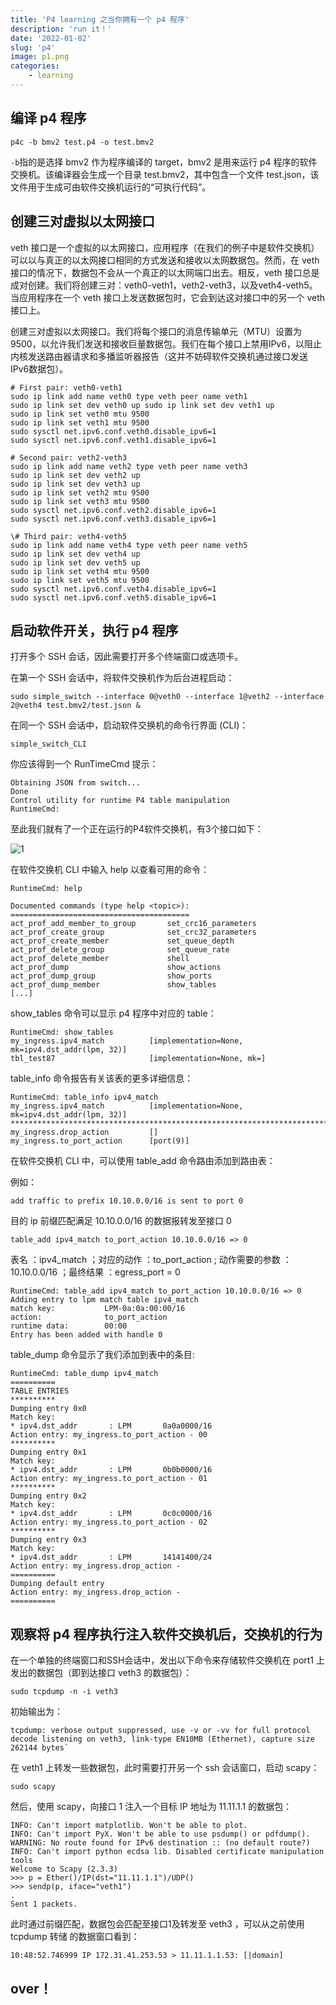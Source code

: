 ```yaml
---
title: 'P4 learning 之当你拥有一个 p4 程序'
description: 'run it！'
date: '2022-01-02'
slug: 'p4'
image: p1.png
categories: 
    - learning
---
```


## 编译 p4 程序

```
p4c -b bmv2 test.p4 -o test.bmv2
```

 `-b`指的是选择 bmv2 作为程序编译的 target，bmv2 是用来运行 p4 程序的软件交换机。该编译器会生成一个目录 test.bmv2，其中包含一个文件 test.json，该文件用于生成可由软件交换机运行的“可执行代码”。

## 创建三对虚拟以太网接口

veth 接口是一个虚拟的以太网接口，应用程序（在我们的例子中是软件交换机）可以以与真正的以太网接口相同的方式发送和接收以太网数据包。然而，在 veth 接口的情况下，数据包不会从一个真正的以太网端口出去。相反，veth 接口总是成对创建。我们将创建三对：veth0-veth1，veth2-veth3，以及veth4-veth5。当应用程序在一个 veth 接口上发送数据包时，它会到达这对接口中的另一个 veth 接口上。

 创建三对虚拟以太网接口。我们将每个接口的消息传输单元（MTU）设置为9500，以允许我们发送和接收巨量数据包。我们在每个接口上禁用IPv6，以阻止内核发送路由器请求和多播监听器报告（这并不妨碍软件交换机通过接口发送IPv6数据包）。

```
# First pair: veth0-veth1 
sudo ip link add name veth0 type veth peer name veth1 
sudo ip link set dev veth0 up sudo ip link set dev veth1 up 
sudo ip link set veth0 mtu 9500 
sudo ip link set veth1 mtu 9500 
sudo sysctl net.ipv6.conf.veth0.disable_ipv6=1 
sudo sysctl net.ipv6.conf.veth1.disable_ipv6=1 

# Second pair: veth2-veth3 
sudo ip link add name veth2 type veth peer name veth3 
sudo ip link set dev veth2 up 
sudo ip link set dev veth3 up 
sudo ip link set veth2 mtu 9500 
sudo ip link set veth3 mtu 9500 
sudo sysctl net.ipv6.conf.veth2.disable_ipv6=1 
sudo sysctl net.ipv6.conf.veth3.disable_ipv6=1 

\# Third pair: veth4-veth5 
sudo ip link add name veth4 type veth peer name veth5 
sudo ip link set dev veth4 up 
sudo ip link set dev veth5 up 
sudo ip link set veth4 mtu 9500 
sudo ip link set veth5 mtu 9500 
sudo sysctl net.ipv6.conf.veth4.disable_ipv6=1 
sudo sysctl net.ipv6.conf.veth5.disable_ipv6=1
```
## 启动软件开关，执行 p4 程序

 打开多个 SSH 会话，因此需要打开多个终端窗口或选项卡。

 在第一个 SSH 会话中，将软件交换机作为后台进程启动：

```
sudo simple_switch --interface 0@veth0 --interface 1@veth2 --interface 2@veth4 test.bmv2/test.json &
```

 在同一个 SSH 会话中，启动软件交换机的命令行界面 (CLI)：

```
simple_switch_CLI
```

 你应该得到一个 RunTimeCmd 提示：

```
Obtaining JSON from switch...
Done
Control utility for runtime P4 table manipulation
RuntimeCmd:
```

 至此我们就有了一个正在运行的P4软件交换机，有3个接口如下：

![1](https://hikingandcoding.files.wordpress.com/2019/09/getting-started-with-p4-e1568717104549.png)

 在软件交换机 CLI 中输入 help 以查看可用的命令：

```
RuntimeCmd: help

Documented commands (type help <topic>):
========================================
act_prof_add_member_to_group       set_crc16_parameters                   
act_prof_create_group              set_crc32_parameters                   
act_prof_create_member             set_queue_depth                        
act_prof_delete_group              set_queue_rate                         
act_prof_delete_member             shell                                  
act_prof_dump                      show_actions                           
act_prof_dump_group                show_ports                             
act_prof_dump_member               show_tables      
[...]
```

 show_tables 命令可以显示 p4 程序中对应的 table：

```
RuntimeCmd: show_tables
my_ingress.ipv4_match          [implementation=None, mk=ipv4.dst_addr(lpm, 32)]
tbl_test87                     [implementation=None, mk=]
```

 table_info 命令报告有关该表的更多详细信息：

```
RuntimeCmd: table_info ipv4_match
my_ingress.ipv4_match          [implementation=None, mk=ipv4.dst_addr(lpm, 32)]
********************************************************************************
my_ingress.drop_action         []
my_ingress.to_port_action      [port(9)]
```

 在软件交换机 CLI 中，可以使用 table_add 命令路由添加到路由表：

 例如：

```
add traffic to prefix 10.10.0.0/16 is sent to port 0
```

目的 ip 前缀匹配满足 10.10.0.0/16 的数据报转发至接口 0 

```
table_add ipv4_match to_port_action 10.10.0.0/16 => 0
```

表名 ：ipv4_match ；对应的动作 ：to_port_action ; 动作需要的参数 ：10.10.0.0/16 ；最终结果 ：egress_port = 0

```
RuntimeCmd: table_add ipv4_match to_port_action 10.10.0.0/16 => 0
Adding entry to lpm match table ipv4_match
match key:           LPM-0a:0a:00:00/16
action:              to_port_action
runtime data:        00:00
Entry has been added with handle 0
```

 table_dump 命令显示了我们添加到表中的条目:

```
RuntimeCmd: table_dump ipv4_match
==========
TABLE ENTRIES
**********
Dumping entry 0x0
Match key:
* ipv4.dst_addr       : LPM       0a0a0000/16
Action entry: my_ingress.to_port_action - 00
**********
Dumping entry 0x1
Match key:
* ipv4.dst_addr       : LPM       0b0b0000/16
Action entry: my_ingress.to_port_action - 01
**********
Dumping entry 0x2
Match key:
* ipv4.dst_addr       : LPM       0c0c0000/16
Action entry: my_ingress.to_port_action - 02
**********
Dumping entry 0x3
Match key:
* ipv4.dst_addr       : LPM       14141400/24
Action entry: my_ingress.drop_action - 
==========
Dumping default entry
Action entry: my_ingress.drop_action - 
==========
```

## 观察将 p4 程序执行注入软件交换机后，交换机的行为

 在一个单独的终端窗口和SSH会话中，发出以下命令来存储软件交换机在 port1 上发出的数据包（即到达接口 veth3 的数据包）：

```
sudo tcpdump -n -i veth3
```

 初始输出为：

```
tcpdump: verbose output suppressed, use -v or -vv for full protocol decode listening on veth3, link-type EN10MB (Ethernet), capture size 262144 bytes`
```



 在 veth1 上转发一些数据包，此时需要打开另一个 ssh 会话窗口，启动 scapy：

```
sudo scapy
```

 然后，使用 scapy，向接口 1 注入一个目标 IP 地址为 11.11.1.1 的数据包：

```
INFO: Can't import matplotlib. Won't be able to plot.
INFO: Can't import PyX. Won't be able to use psdump() or pdfdump().
WARNING: No route found for IPv6 destination :: (no default route?)
INFO: Can't import python ecdsa lib. Disabled certificate manipulation tools
Welcome to Scapy (2.3.3)
>>> p = Ether()/IP(dst="11.11.1.1")/UDP()
>>> sendp(p, iface="veth1")
.
Sent 1 packets.
```

 此时通过前缀匹配，数据包会匹配至接口1及转发至 veth3 ，可以从之前使用 tcpdump 转储 的数据窗口看到：

```
10:48:52.746999 IP 172.31.41.253.53 > 11.11.1.1.53: [|domain]
```



## over！

